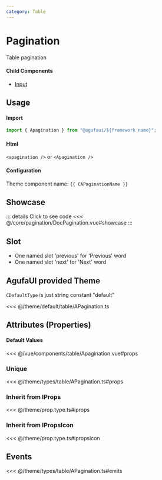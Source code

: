```yaml
---
category: Table
---
```


<script setup>
import { CAPaginationName } from '@agufaui/theme'
</script>

# Pagination

Table pagination

#### Child Components

- [Input](/core/input/)

## Usage

#### Import

```ts
import { Apagination } from "@agufaui/${framework name}";
```

#### Html

`<apagination />` or `<Apagination />`

#### Configuration

Theme component name: `{{ CAPaginationName }}`

## Showcase

<DocPagination />

::: details Click to see code
<<< @/core/pagination/DocPagination.vue#showcase
:::

## Slot

- One named slot 'previous' for 'Previous' word
- One named slot 'next' for 'Next' word

## AgufaUI provided Theme

`CDefaultType` is just string constant "default"

<<< @/theme/default/table/APagination.ts

## Attributes (Properties)

#### Default Values

<<< @/vue/components/table/Apagination.vue#props

### Unique

<<< @/theme/types/table/APagination.ts#props

### Inherit from IProps

<<< @/theme/prop.type.ts#iprops

### Inherit from IPropsIcon

<<< @/theme/prop.type.ts#ipropsicon

## Events

<<< @/theme/types/table/APagination.ts#emits
